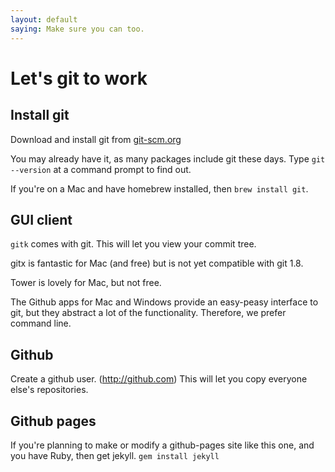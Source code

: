 ```yaml
---
layout: default
saying: Make sure you can too.
---
```

# Let's git to work

## Install git
Download and install git from [git-scm.org](http://git-scm.org/downloads)

You may already have it, as many packages include git these days. Type `git --version` at a command prompt to find out. 

If you're on a Mac and have homebrew installed, then `brew install git`.

## GUI client

`gitk` comes with git. This will let you view your commit tree.

gitx is fantastic for Mac (and free) but is not yet compatible with git 1.8.

Tower is lovely for Mac, but not free.

The Github apps for Mac and Windows provide an easy-peasy interface to git, but they abstract a lot of the functionality. Therefore, we prefer command line.


## Github

Create a github user. (http://github.com) This will let you copy everyone else's repositories.

## Github pages

If you're planning to make or modify a github-pages site like this one, and you have Ruby, then get jekyll. `gem install jekyll`





